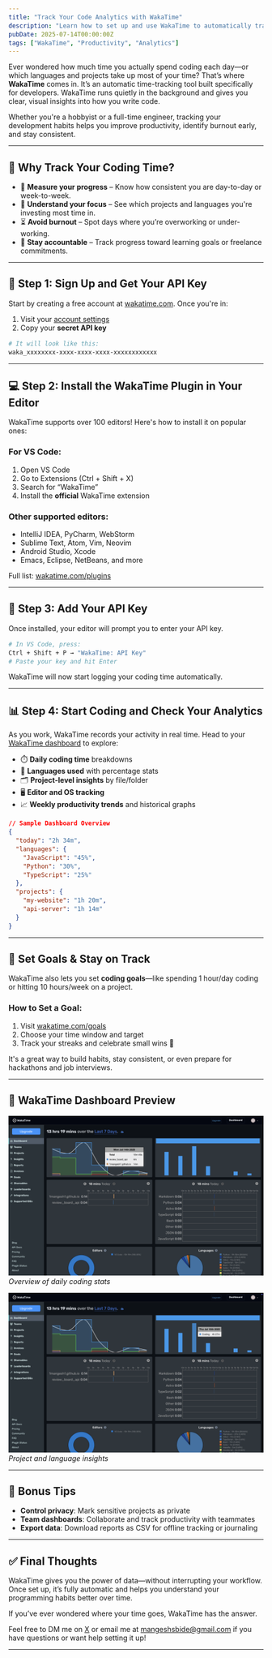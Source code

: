 ```yaml
---
title: "Track Your Code Analytics with WakaTime"
description: "Learn how to set up and use WakaTime to automatically track your coding time and productivity across different editors and projects."
pubDate: 2025-07-14T00:00:00Z
tags: ["WakaTime", "Productivity", "Analytics"]
---
```


Ever wondered how much time you actually spend coding each day—or which languages and projects take up most of your time? That’s where **WakaTime** comes in. It’s an automatic time-tracking tool built specifically for developers. WakaTime runs quietly in the background and gives you clear, visual insights into how you write code.

Whether you're a hobbyist or a full-time engineer, tracking your development habits helps you improve productivity, identify burnout early, and stay consistent.

---

## 🧠 Why Track Your Coding Time?

* 🔄 **Measure your progress** – Know how consistent you are day-to-day or week-to-week.
* 🧠 **Understand your focus** – See which projects and languages you're investing most time in.
* ⏳ **Avoid burnout** – Spot days where you’re overworking or under-working.
* 🎯 **Stay accountable** – Track progress toward learning goals or freelance commitments.

---

## 🚀 Step 1: Sign Up and Get Your API Key

Start by creating a free account at [wakatime.com](https://wakatime.com/). Once you're in:

1. Visit your [account settings](https://wakatime.com/settings/account)
2. Copy your **secret API key**

```bash
# It will look like this:
waka_xxxxxxxx-xxxx-xxxx-xxxx-xxxxxxxxxxxx
```

---

## 💻 Step 2: Install the WakaTime Plugin in Your Editor

WakaTime supports over 100 editors! Here's how to install it on popular ones:

### For **VS Code**:

1. Open VS Code
2. Go to Extensions (Ctrl + Shift + X)
3. Search for “WakaTime”
4. Install the **official** WakaTime extension

### Other supported editors:

* IntelliJ IDEA, PyCharm, WebStorm
* Sublime Text, Atom, Vim, Neovim
* Android Studio, Xcode
* Emacs, Eclipse, NetBeans, and more

Full list: [wakatime.com/plugins](https://wakatime.com/plugins)

---

## 🔐 Step 3: Add Your API Key

Once installed, your editor will prompt you to enter your API key.

```bash
# In VS Code, press:
Ctrl + Shift + P → "WakaTime: API Key"
# Paste your key and hit Enter
```

WakaTime will now start logging your coding time automatically.

---

## 📊 Step 4: Start Coding and Check Your Analytics

As you work, WakaTime records your activity in real time. Head to your [WakaTime dashboard](https://wakatime.com/dashboard) to explore:

* ⏱️ **Daily coding time** breakdowns
* 🧪 **Languages used** with percentage stats
* 🗂️ **Project-level insights** by file/folder
* 🖥️ **Editor and OS tracking**
* 📈 **Weekly productivity trends** and historical graphs

```json
// Sample Dashboard Overview
{
  "today": "2h 34m",
  "languages": {
    "JavaScript": "45%",
    "Python": "30%", 
    "TypeScript": "25%"
  },
  "projects": {
    "my-website": "1h 20m",
    "api-server": "1h 14m"
  }
}
```

---

## 🎯 Set Goals & Stay on Track

WakaTime also lets you set **coding goals**—like spending 1 hour/day coding or hitting 10 hours/week on a project.

### How to Set a Goal:

1. Visit [wakatime.com/goals](https://wakatime.com/goals)
2. Choose your time window and target
3. Track your streaks and celebrate small wins 🥳

It's a great way to build habits, stay consistent, or even prepare for hackathons and job interviews.

---

## 📸 WakaTime Dashboard Preview

![WakaTime Dashboard 1](/images/blogs/wakatime/dashboard1.png)
*Overview of daily coding stats*

![WakaTime Dashboard 2](/images/blogs/wakatime/dashboard2.png)
*Project and language insights*

---

## 🔐 Bonus Tips

* **Control privacy**: Mark sensitive projects as private
* **Team dashboards**: Collaborate and track productivity with teammates
* **Export data**: Download reports as CSV for offline tracking or journaling

---

## ✅ Final Thoughts

WakaTime gives you the power of data—without interrupting your workflow. Once set up, it’s fully automatic and helps you understand your programming habits better over time.

If you’ve ever wondered where your time goes, WakaTime has the answer.

Feel free to DM me on [X](https://x.com/Mangesh_Bide) or email me at [mangeshsbide@gmail.com](mailto:mangeshsbide@gmail.com) if you have questions or want help setting it up!

---